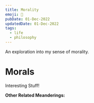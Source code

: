 ```yaml
---
title: Morality
emoji: 🤔
pubDate: 01-Dec-2022
updatedDate: 01-Dec-2022
tags:
  - life
  - philosophy
---
```


An exploration into my sense of morality.

# Morals

Interesting Stuff!

**Other Related Meanderings:**
